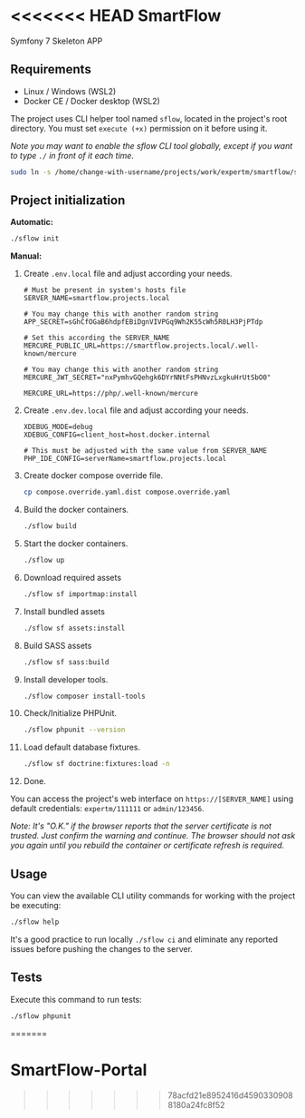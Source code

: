 <<<<<<< HEAD
SmartFlow
========================

Symfony 7 Skeleton APP

Requirements
------------

  * Linux / Windows (WSL2)
  * Docker CE / Docker desktop (WSL2)

The project uses CLI helper tool named `sflow`, located in the project's root directory. You must set `execute (+x)` permission on it before using it.

*Note you may want to enable the sflow CLI tool globally, except if you want to type `./` in front of it each time.*

```bash
sudo ln -s /home/change-with-username/projects/work/expertm/smartflow/sflow /usr/local/bin/sflow
```

Project initialization
------------

**Automatic:**

```bash
./sflow init
```

**Manual:**

1. Create `.env.local` file and adjust according your needs.

    ```dotenv
    # Must be present in system's hosts file
    SERVER_NAME=smartflow.projects.local

    # You may change this with another random string
    APP_SECRET=sGhCfOGaB6hdpfEBiDgnVIVPGq9Wh2K55cWh5R0LH3PjPTdp

    # Set this according the SERVER_NAME
    MERCURE_PUBLIC_URL=https://smartflow.projects.local/.well-known/mercure

    # You may change this with another random string
    MERCURE_JWT_SECRET="nxPymhvGQehgk6DYrNNtFsPHNvzLxgkuHrUtSbO0"

    MERCURE_URL=https://php/.well-known/mercure
    ```

2. Create `.env.dev.local` file and adjust according your needs.

    ```dotenv
    XDEBUG_MODE=debug
    XDEBUG_CONFIG=client_host=host.docker.internal

    # This must be adjusted with the same value from SERVER_NAME
    PHP_IDE_CONFIG=serverName=smartflow.projects.local
    ```

3. Create docker compose override file.

    ```bash
    cp compose.override.yaml.dist compose.override.yaml
    ```

4. Build the docker containers.

    ```bash
    ./sflow build
    ```
5. Start the docker containers.

    ```bash
    ./sflow up
    ```

6. Download required assets

    ```bash
    ./sflow sf importmap:install
    ```

7. Install bundled assets

    ```bash
    ./sflow sf assets:install
    ```

8. Build SASS assets

    ```bash
    ./sflow sf sass:build
    ```

9. Install developer tools.

    ```bash
    ./sflow composer install-tools
    ```

10. Check/Initialize PHPUnit.

    ```bash
    ./sflow phpunit --version
    ```
11. Load default database fixtures.

    ```bash
    ./sflow sf doctrine:fixtures:load -n
    ```
12. Done.

You can access the project's web interface on `https://[SERVER_NAME]` using default credentials: `expertm/111111` or `admin/123456`.

*Note: It's "O.K." if the browser reports that the server certificate is not trusted. Just confirm the warning and continue. The browser should not ask you again until you rebuild the container or certificate refresh is required.*

Usage
-----

You can view the available CLI utility commands for working with the project be executing:

```bash
./sflow help
```

It's a good practice to run locally `./sflow ci` and eliminate any reported issues before pushing the changes to the server.

Tests
-----

Execute this command to run tests:

```bash
./sflow phpunit
```
=======
# SmartFlow-Portal
>>>>>>> 78acfd21e8952416d45903309088180a24fc8f52

